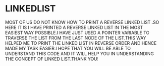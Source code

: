# LINKEDLIST
MOST OF US DO NOT KNOW HOW TO PRINT A REVERSE LINKED LIST .SO HERE IT IS I HAVE PRINTED A REVERSE LINKED LIST IN THE MOST EASIEST WAY POSSIBLE.I HAVE JUST USED A POINTER 
VARIABLE TO TRAVERSE THE LIST FROM THE LAST NODE OF THE LIST.THIS WAY HELPED ME TO PRINT THE LINKED LIST IN REVERSE ORDER AND HENCE MADE MY TASK EASIER.I HOPE THAT YOU
WILL BE ABLE TO UNDERSTAND THIS CODE AND IT WILL HELP YOU IN UNDERSTANDING THE CONCEPT OF LINKED LIST.THANK YOU!
